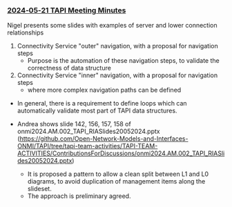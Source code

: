 ### [2024‐05‐21 TAPI Meeting Minutes](https://github.com/Open-Network-Models-and-Interfaces-ONMI/TAPI/wiki/2024%E2%80%9005%E2%80%9021-TAPI-Meeting-Minutes)

Nigel presents some slides with examples of server and lower connection relationships
1) Connectivity Service "outer" navigation, with a proposal for navigation steps
   - Purpose is the automation of these navigation steps, to validate the correctness of data structure
2) Connectivity Service "inner" navigation, with a proposal for navigation steps
   - where more complex navigation paths can be defined
- In general, there is a requirement to define loops which can automatically validate most part of TAPI data structures.

- Andrea shows slide 142, 156, 157, 158 of onmi2024.AM.002_TAPI_RIASlides20052024.pptx
  (https://github.com/Open-Network-Models-and-Interfaces-ONMI/TAPI/tree/tapi-team-activities/TAPI-TEAM-ACTIVITIES/ContributionsForDiscussions/onmi2024.AM.002_TAPI_RIASlides20052024.pptx)
  + It is proposed a pattern to allow a clean split between L1 and L0 diagrams, to avoid duplication of management items along the slideset.
  + The approach is preliminary agreed.